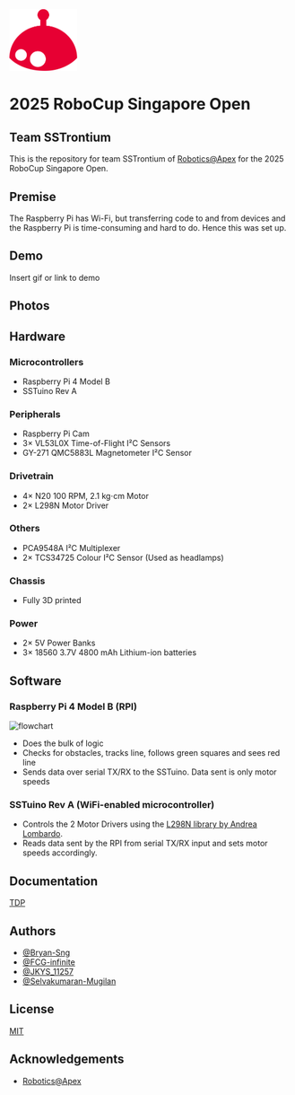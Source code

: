 <img src="img/robo_png.png" alt="Robotics @APEX's Xiao Hong" width="120.5" height="110.25">

# 2025 RoboCup Singapore Open
## Team SSTrontium

This is the repository for team SSTrontium of [Robotics@Apex](https://github.com/roboapex) for the 2025 RoboCup Singapore Open.

## Premise

The Raspberry Pi has Wi-Fi, but transferring code to and from devices and the Raspberry Pi is time-consuming and hard to do. Hence this was set up.
## Demo

Insert gif or link to demo


## Photos
## Hardware

### Microcontrollers
- Raspberry Pi 4 Model B
- SSTuino Rev A
    
### Peripherals
- Raspberry Pi Cam
- 3× VL53L0X Time-of-Flight I²C Sensors
- GY-271 QMC5883L Magnetometer I²C Sensor

### Drivetrain
- 4× N20 100 RPM, 2.1 kg⋅cm Motor 
- 2× L298N Motor Driver

### Others
- PCA9548A I²C Multiplexer 
- 2× TCS34725 Colour I²C Sensor (Used as headlamps)

### Chassis
- Fully 3D printed

### Power 
- 2× 5V Power Banks
- 3× 18560 3.7V 4800 mAh Lithium-ion batteries
## Software
### Raspberry Pi 4 Model B (RPI)
![flowchart](img/flowchart.png)
- Does the bulk of logic
- Checks for obstacles, tracks line, follows green squares and sees red line
- Sends data over serial TX/RX to the SSTuino. Data sent is only motor speeds

### SSTuino Rev A (WiFi-enabled microcontroller)
- Controls the 2 Motor Drivers using the [L298N library by Andrea Lombardo](https://github.com/AndreaLombardo/L298N).
- Reads data sent by the RPI from serial TX/RX input and sets motor speeds accordingly.
## Documentation

[TDP](https://drive.google.com/---)


## Authors

- [@Bryan-Sng](https://www.github.com/SSTrontinum/ROBOCUP-)
- [@FCG-infinite](https://www.github.com/FCG-infinite)
- [@JKYS_11257](https://www.github.com/SSTrontinum/ROBOCUP-)
- [@Selvakumaran-Mugilan](https://www.github.com/SSTrontinum/ROBOCUP-)


## License

[MIT](https://choosealicense.com/licenses/mit/)


## Acknowledgements

 - [Robotics@Apex](https://github.com/roboapex)